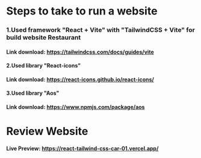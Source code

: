 # Steps to take to run a website
### 1.Used framework "React + Vite" with "TailwindCSS + Vite" for build website Restaurant
#### Link download: https://tailwindcss.com/docs/guides/vite
#### 2.Used library "React-icons"
#### Link download: https://react-icons.github.io/react-icons/
#### 3.Used library "Aos"
#### Link download: https://www.npmjs.com/package/aos
# Review Website
#### Live Preview: https://react-tailwind-css-car-01.vercel.app/

